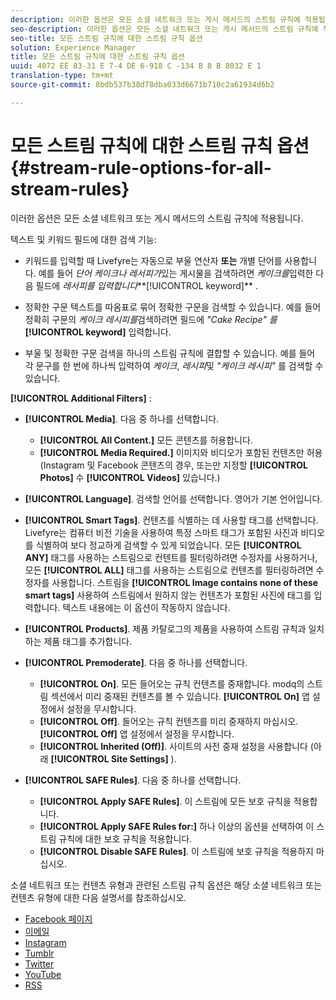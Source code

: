 ```yaml
---
description: 이러한 옵션은 모든 소셜 네트워크 또는 게시 메서드의 스트림 규칙에 적용됩니다.
seo-description: 이러한 옵션은 모든 소셜 네트워크 또는 게시 메서드의 스트림 규칙에 적용됩니다.
seo-title: 모든 스트림 규칙에 대한 스트림 규칙 옵션
solution: Experience Manager
title: 모든 스트림 규칙에 대한 스트림 규칙 옵션
uuid: 4072 EE 83-31 E 7-4 DE 6-918 C -134 B 8 B 8032 E 1
translation-type: tm+mt
source-git-commit: 8bdb537b38d78dba033d6671b710c2a61934d6b2

---
```



# 모든 스트림 규칙에 대한 스트림 규칙 옵션{#stream-rule-options-for-all-stream-rules}

이러한 옵션은 모든 소셜 네트워크 또는 게시 메서드의 스트림 규칙에 적용됩니다.

텍스트 및 키워드 필드에 대한 검색 기능:

* 키워드를 입력할 때 Livefyre는 자동으로 부울 연산자 **또는** 개별 단어를 사용합니다. 예를 들어 *단어 케이크나* *레서피가*있는 게시물을 검색하려면 *케이크를*입력한 다음 필드에 *레서피를 입력합니다***[!UICONTROL keyword]** .

* 정확한 구문 텍스트를 따옴표로 묶어 정확한 구문을 검색할 수 있습니다. 예를 들어 정확히 구문의 *케이크 레시피를*검색하려면 필드에 *"Cake Recipe" 를* **[!UICONTROL keyword]** 입력합니다.

* 부울 및 정확한 구문 검색을 하나의 스트림 규칙에 결합할 수 있습니다. 예를 들어 각 문구를 한 번에 하나씩 입력하여 *케이크*, *레시피*및 *"케이크 레시피"* 를 검색할 수 있습니다.

**[!UICONTROL Additional Filters]** :

* **[!UICONTROL Media]**. 다음 중 하나를 선택합니다.

   * **[!UICONTROL All Content.]** 모든 콘텐츠를 허용합니다.
   * **[!UICONTROL Media Required.]** 이미지와 비디오가 포함된 컨텐츠만 허용 (Instagram 및 Facebook 콘텐츠의 경우, 또는만 지정할 **[!UICONTROL Photos]** 수 **[!UICONTROL Videos]** 있습니다.)

* **[!UICONTROL Language]**. 검색할 언어를 선택합니다. 영어가 기본 언어입니다.
* **[!UICONTROL Smart Tags]**. 컨텐츠를 식별하는 데 사용할 태그를 선택합니다. Livefyre는 컴퓨터 비전 기술을 사용하여 특정 스마트 태그가 포함된 사진과 비디오를 식별하여 보다 정교하게 검색할 수 있게 되었습니다. 모든 **[!UICONTROL ANY]** 태그를 사용하는 스트림으로 컨텐트를 필터링하려면 수정자를 사용하거나, 모든 **[!UICONTROL ALL]** 태그를 사용하는 스트림으로 컨텐츠를 필터링하려면 수정자를 사용합니다. 스트림을 **[!UICONTROL Image contains none of these smart tags]** 사용하여 스트림에서 원하지 않는 컨텐츠가 포함된 사진에 태그를 입력합니다. 텍스트 내용에는 이 옵션이 작동하지 않습니다.

* **[!UICONTROL Products]**. 제품 카탈로그의 제품을 사용하여 스트림 규칙과 일치하는 제품 태그를 추가합니다.
* **[!UICONTROL Premoderate]**. 다음 중 하나를 선택합니다.

   * **[!UICONTROL On]**. 모든 들어오는 규칙 컨텐츠를 중재합니다. modq의 스트림 섹션에서 미리 중재된 컨텐츠를 볼 수 있습니다. **[!UICONTROL On]** 앱 설정에서 설정을 무시합니다.
   * **[!UICONTROL Off]**. 들어오는 규칙 컨텐츠를 미리 중재하지 마십시오. **[!UICONTROL Off]** 앱 설정에서 설정을 무시합니다.
   * **[!UICONTROL Inherited (Off)]**. 사이트의 사전 중재 설정을 사용합니다 (아래 **[!UICONTROL Site Settings]** ).

* **[!UICONTROL SAFE Rules]**. 다음 중 하나를 선택합니다.
   * **[!UICONTROL Apply SAFE Rules]**. 이 스트림에 모든 보호 규칙을 적용합니다.
   * **[!UICONTROL Apply SAFE Rules for:]** 하나 이상의 옵션을 선택하여 이 스트림 규칙에 대한 보호 규칙을 적용합니다.
   * **[!UICONTROL Disable SAFE Rules]**. 이 스트림에 보호 규칙을 적용하지 마십시오.

소셜 네트워크 또는 컨텐츠 유형과 관련된 스트림 규칙 옵션은 해당 소셜 네트워크 또는 컨텐츠 유형에 대한 다음 설명서를 참조하십시오.

* [Facebook 페이지](../c-streams/c-facebook-page-rules.md#c_facebook_page_rules)
* [이메일](../c-streams/c-email-rules.md#c_email_rules)
* [Instagram](../c-streams/c-instagram-rules.md#c_instagram_rules)
* [Tumblr](../c-streams/c-tumblr-rules.md#c_tumblr_rules)
* [Twitter](../c-streams/c-twitter-rules.md#c_twitter_rules)
* [YouTube](../c-streams/c-youtube-rules/c-youtube-rules.md#c_youtube_rules)
* [RSS](../c-streams/c-rss-rules-streams.md#c_rss_rules_streams)

